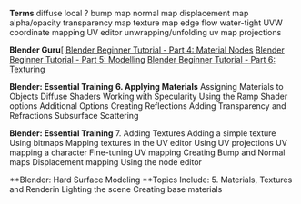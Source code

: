 **Terms**
diffuse
local ?
bump map
normal map
displacement map
alpha/opacity
transparency map
texture map
edge flow
water-tight
UVW coordinate mapping
UV editor
unwrapping/unfolding
uv map projections

**Blender Guru**[
[Blender Beginner Tutorial - Part 4: Material Nodes](https://www.youtube.com/watch?v=f5Gb1VK98Wc)
[Blender Beginner Tutorial - Part 5: Modelling](https://www.youtube.com/watch?v=ZtSh4Yedafg)
[Blender Beginner Tutorial - Part 6: Texturing](https://www.youtube.com/watch?v=izqZe8s_Jmw)

**Blender: Essential Training**
**6. Applying Materials**
Assigning Materials to Objects
Diffuse Shaders
Working with Specularity
Using the Ramp Shader options
Additional Options
Creating Reflections
Adding Transparency and Refractions
Subsurface Scattering

**Blender: Essential Training**
7. Adding Textures
Adding a simple texture
Using bitmaps
Mapping textures in the UV editor
Using UV projections
UV mapping a character
Fine-tuning UV mapping
Creating Bump and Normal maps
Displacement mapping
Using the node editor

**Blender: Hard Surface Modeling
**Topics Include:
5. Materials, Textures and Renderin
Lighting the scene
Creating base materials